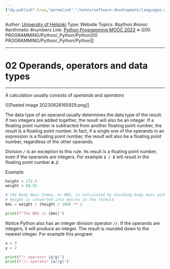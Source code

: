 ```yaml
---
{"dg-publish":true,"permalink":"/notes/software-development/languages-and-frameworks/python/0-python-programming-mooc/introduction/part-1/04-arithmetic-operations/02-operands-operators-and-data-types/","created":"2025-07-13T15:25:00.336+08:00"}
---
```


Author: [University of Helsinki](https://programming-23.mooc.fi/)
Type: Website
Topics: #python #mooc #arithmetic #numbers
Link: [Python Programming MOOC 2023](https://programming-23.mooc.fi/)
∗:[[00 PROGRAMMING/Python/_Python/Python\|00 PROGRAMMING/Python/_Python/Python]] 

---
# 02 Operands, operators and data types

--- 
A calculation usually consists of _operands_ and _operators_

![[Pasted image 20230828165929.png]]

The data type of an operand usually determines the data type of the result: if two integers are added together, the result will also be an integer. 
If a floating point number is subtracted from another floating point number, the result is a floating point number. 
In fact, if a single one of the operands in an expression is a floating point number, the result will also be a floating point number, regardless of the other operands.

Division ___`/`___ is an exception to this rule. 
Its result is a floating point number, even if the operands are integers. 
For example ___`1 / 5`___ will result in the floating point number ___`0.2`___.

Example:
```python
height = 172.5
weight = 68.55

# the Body Mass Index, or BMI, is calculated by dividing body mass with the square of height
# height is converted into metres in the formula
bmi = weight / (height / 100) ** 2

print(f"The BMI is {bmi}")
```

Notice Python also has an integer division operator ___`//`___. If the operands are integers, it will produce an integer. The result is rounded down to the nearest integer. For example this program

```python
x = 3
y = 2

print(f"/ operator {x/y}")
print(f"// operator {x//y}")
```